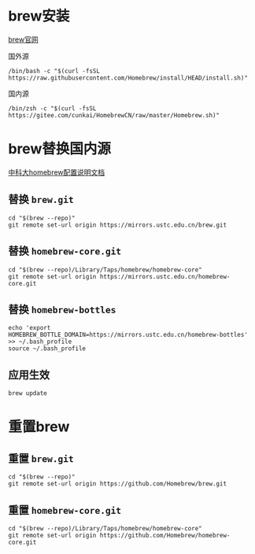 # brew安装

[brew官网](https://brew.sh/index_zh-cn)



国外源

```shell
/bin/bash -c "$(curl -fsSL https://raw.githubusercontent.com/Homebrew/install/HEAD/install.sh)"
```



国内源

```shell
/bin/zsh -c "$(curl -fsSL https://gitee.com/cunkai/HomebrewCN/raw/master/Homebrew.sh)"
```



# brew替换国内源

[中科大homebrew配置说明文档](https://mirrors.ustc.edu.cn/help/brew.git.html)



## 替换 `brew.git`

```shell
cd "$(brew --repo)"
git remote set-url origin https://mirrors.ustc.edu.cn/brew.git
```



## 替换 `homebrew-core.git`

```shell
cd "$(brew --repo)/Library/Taps/homebrew/homebrew-core"
git remote set-url origin https://mirrors.ustc.edu.cn/homebrew-core.git
```



## 替换 `homebrew-bottles`

```shell
echo 'export HOMEBREW_BOTTLE_DOMAIN=https://mirrors.ustc.edu.cn/homebrew-bottles' >> ~/.bash_profile
source ~/.bash_profile
```



## 应用生效

```shell
brew update
```





# 重置brew

## 重置 `brew.git`

```shell
cd "$(brew --repo)"
git remote set-url origin https://github.com/Homebrew/brew.git
```



## 重置 `homebrew-core.git`

```shell
cd "$(brew --repo)/Library/Taps/homebrew/homebrew-core"
git remote set-url origin https://github.com/Homebrew/homebrew-core.git
```




